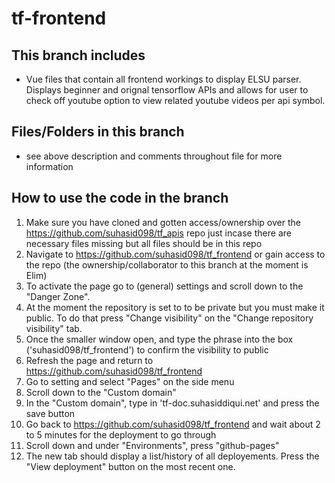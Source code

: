 # tf-frontend

## This branch includes
  - Vue files that contain all frontend workings to display ELSU parser. Displays beginner and orignal tensorflow APIs and allows for user to check off youtube option to view related youtube videos per api symbol.
  
## Files/Folders in this branch
  - see above description and comments throughout file for more information

## How to use the code in the branch
  1. Make sure you have cloned and gotten access/ownership over the https://github.com/suhasid098/tf_apis repo just incase there are necessary files missing but all  files should be in this repo
  2. Navigate to https://github.com/suhasid098/tf_frontend or gain access to the repo (the ownership/collaborator to this branch at the moment is Elim)
  3. To activate the page go to (general) settings and scroll down to the "Danger Zone".
  4. At the moment the repository is set to to be private but you must make it public. To do that press "Change visibility" on the "Change repository visibility" tab.
  5. Once the smaller window open, and type the phrase into the box ('suhasid098/tf_frontend') to confirm the visibility to public
  6. Refresh the page and return to https://github.com/suhasid098/tf_frontend
  7. Go to setting and select "Pages" on the side menu
  8. Scroll down to the "Custom domain"
  9. In the "Custom domain", type in 'tf-doc.suhasiddiqui.net' and press the save button
  10. Go back to https://github.com/suhasid098/tf_frontend and wait about 2 to 5 minutes for the deployment to go through
  11. Scroll down and under "Environments", press "github-pages"
  12. The new tab should display a list/history of all deployements. Press the "View deployment" button on the most recent one.
